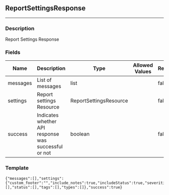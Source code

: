## ReportSettingsResponse
---
### Description
Report Settings Response
### Fields
| Name | Description | Type | Allowed Values | Required |
| ---- | ----------- | ---- | -------------- | -------- |
| messages | List of messages | list |  | false |
| settings | Report settings Resource | ReportSettingsResource |  | false |
| success | Indicates whether API response was successful or not | boolean |  | false |
### Template
```
{"messages":[],"settings":{"custom_footer":"","include_notes":true,"includeStatus":true,"severities":[],"status":[],"tags":[],"types":[]},"success":true}
```
